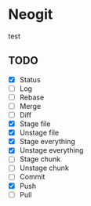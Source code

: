 # Neogit

test

## TODO

- [x] Status
- [ ] Log
- [ ] Rebase
- [ ] Merge
- [ ] Diff
- [x] Stage file
- [x] Unstage file
- [x] Stage everything
- [x] Unstage everything
- [ ] Stage chunk
- [ ] Unstage chunk
- [ ] Commit
- [x] Push
- [ ] Pull

